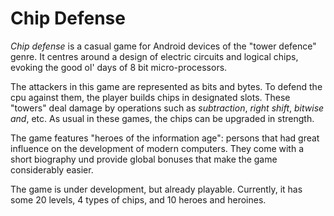 # Chip Defense

*Chip defense* is a casual game for Android devices of the "tower defence" genre. It centres around a design of electric circuits and logical chips,
evoking the good ol' days of 8 bit micro-processors.

The attackers in this game are represented as bits and bytes. To defend the cpu against them, the player builds chips in designated slots. 
These "towers" deal damage by operations such as _subtraction_, _right shift_, _bitwise and_, etc. As usual in these games, the chips can be upgraded in strength.

The game features "heroes of the information age": persons that had great influence
on the development of modern computers. They come with a short biography und provide global bonuses that make the game considerably easier.  

The game is under development, but already playable. Currently, it has some 20 levels, 4 types of chips, and 10 heroes and heroines.



